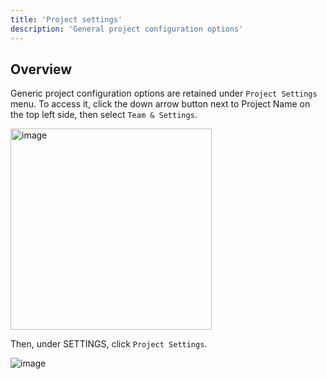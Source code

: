 ```yaml
---
title: 'Project settings'
description: 'General project configuration options'
---
```


## Overview

Generic project configuration options are retained under `Project Settings` menu. To access it, click the down arrow button next to Project Name on the top left side, then select `Team & Settings`.

<img width="322" alt="image" src="https://user-images.githubusercontent.com/35857179/194856648-67936db0-ee4d-4060-be3d-af9f86ef8fc6.png">

Then, under SETTINGS, click `Project Settings`.

![image](https://user-images.githubusercontent.com/35857179/219830971-9518fa21-a45c-4d49-af3f-2f933d779ecd.png)
